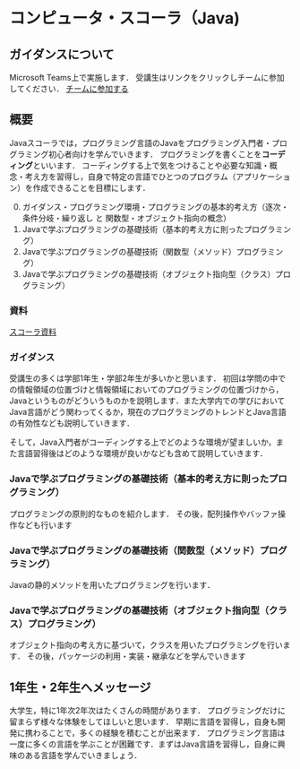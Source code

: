 # コンピュータ・スコーラ（Java)

## ガイダンスについて

Microsoft Teams上で実施します．
受講生はリンクをクリックしチームに参加してください．
[チームに参加する](https://teams.microsoft.com/l/team/19%3af6aeec29645e4432a8fd3158abbce6f9%40thread.tacv2/conversations?groupId=57ede0ad-e28e-4b0a-84d4-5e7029fd2835&tenantId=19bc9707-4145-498d-b58d-1581ffde2659)


## 概要

Javaスコーラでは，プログラミング言語のJavaをプログラミング入門者・プログラミング初心者向けを学んでいきます．
プログラミングを書くことを**コーディング**といいます．
コーディングする上で気をつけることや必要な知識・概念・考え方を習得し，自身で特定の言語でひとつのプログラム（アプリケーション）を作成できることを目標にします．

0. ガイダンス・プログラミング環境・プログラミングの基本的考え方（逐次・条件分岐・繰り返し と 関数型・オブジェクト指向の概念）
1. Javaで学ぶプログラミングの基礎技術（基本的考え方に則ったプログラミング）
2. Javaで学ぶプログラミングの基礎技術（関数型（メソッド）プログラミング）
3. Javaで学ぶプログラミングの基礎技術（オブジェクト指向型（クラス）プログラミング）

### 資料

[スコーラ資料](https://md.eric-lightning.info/viewer.php?file=TUIS/Scola/Java/)

### ガイダンス

受講生の多くは学部1年生・学部2年生が多いかと思います．
初回は学問の中での情報領域の位置づけと情報領域においてのプログラミングの位置づけから，Javaというものがどういうものかを説明します．また大学内での学びにおいてJava言語がどう関わってくるか，現在のプログラミングのトレンドとJava言語の有効性なども説明していきます．

そして，Java入門者がコーディングする上でどのような環境が望ましいか，また言語習得後はどのような環境が良いかなども含めて説明していきます．

### Javaで学ぶプログラミングの基礎技術（基本的考え方に則ったプログラミング）

プログラミングの原則的なものを紹介します．
その後，配列操作やバッファ操作なども行います

### Javaで学ぶプログラミングの基礎技術（関数型（メソッド）プログラミング）

Javaの静的メソッドを用いたプログラミングを行います．

### Javaで学ぶプログラミングの基礎技術（オブジェクト指向型（クラス）プログラミング）

オブジェクト指向の考え方に基づいて，クラスを用いたプログラミングを行います．
その後，パッケージの利用・実装・継承などを学んでいきます



## 1年生・2年生へメッセージ

大学生，特に1年次2年次はたくさんの時間があります．
プログラミングだけに留まらず様々な体験をしてほしいと思います．
早期に言語を習得し，自身も開発に携わることで，多くの経験を積むことが出来ます．
プログラミング言語は一度に多くの言語を学ぶことが困難です．まずはJava言語を習得し，自身に興味のある言語を学んでいきましょう．
